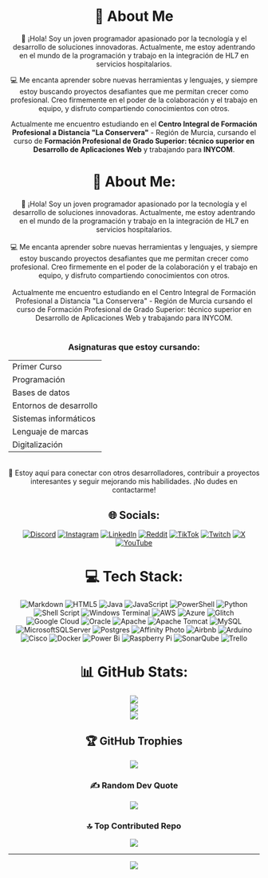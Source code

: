 <div align="center">

# 💫 About Me
👋 ¡Hola! Soy un joven programador apasionado por la tecnología y el desarrollo de soluciones innovadoras. Actualmente, me estoy adentrando en el mundo de la programación y trabajo en la integración de HL7 en servicios hospitalarios.

💻 Me encanta aprender sobre nuevas herramientas y lenguajes, y siempre estoy buscando proyectos desafiantes que me permitan crecer como profesional. Creo firmemente en el poder de la colaboración y el trabajo en equipo, y disfruto compartiendo conocimientos con otros.

Actualmente me encuentro estudiando en el **Centro Integral de Formación Profesional a Distancia "La Conservera"** - Región de Murcia, cursando el curso de **Formación Profesional de Grado Superior: técnico superior en Desarrollo de Aplicaciones Web** y trabajando para **INYCOM**.





# 💫 About Me:
👋 ¡Hola! Soy un joven programador apasionado por la tecnología y el desarrollo de soluciones innovadoras. Actualmente, me estoy adentrando en el mundo de la programación y trabajo en la integración de HL7 en servicios hospitalarios.
<br><br>
💻 Me encanta aprender sobre nuevas herramientas y lenguajes, y siempre estoy buscando proyectos desafiantes que me permitan crecer como profesional. Creo firmemente en el poder de la colaboración y el trabajo en equipo, y disfruto compartiendo conocimientos con otros.
<br><br>
Actualmente me encuentro estudiando en el Centro Integral de Formación Profesional a Distancia "La Conservera" - Región de Murcia cursando el curso de Formación Profesional de Grado Superior: técnico superior en Desarrollo de Aplicaciones Web y trabajando para INYCOM.
<br><br>

### Asignaturas que estoy cursando:
<table align="center">
  <tr>
    <td>Primer Curso</td>
  </tr>
  <tr>
    <td>Programación</td>
  </tr>
  <tr>
    <td>Bases de datos</td>
  </tr>
  <tr>
    <td>Entornos de desarrollo</td>
  </tr>
  <tr>
    <td>Sistemas informáticos</td>
  </tr>
  <tr>
    <td>Lenguaje de marcas</td>
  </tr>
  <tr>
    <td>Digitalización</td>
  </tr>
</table>
<br>
🌟 Estoy aquí para conectar con otros desarrolladores, contribuir a proyectos interesantes y seguir mejorando mis habilidades. ¡No dudes en contactarme!

## 🌐 Socials:
[![Discord](https://img.shields.io/badge/Discord-%237289DA.svg?logo=discord&logoColor=white)](https://discord.gg/ZpuXDrA3) 
[![Instagram](https://img.shields.io/badge/Instagram-%23E4405F.svg?logo=Instagram&logoColor=white)](https://www.instagram.com/mrwalax/) 
[![LinkedIn](https://img.shields.io/badge/LinkedIn-%230077B5.svg?logo=linkedin&logoColor=white)](https://www.linkedin.com/in/ismael-moreno-lozano-69301519a/) 
[![Reddit](https://img.shields.io/badge/Reddit-%23FF4500.svg?logo=Reddit&logoColor=white)](https://github.com/MrWalax) 
[![TikTok](https://img.shields.io/badge/TikTok-%23000000.svg?logo=TikTok&logoColor=white)](https://www.tiktok.com/@mrwalax) 
[![Twitch](https://img.shields.io/badge/Twitch-%239146FF.svg?logo=Twitch&logoColor=white)](https://www.twitch.tv/mrwalax/about) 
[![X](https://img.shields.io/badge/X-black.svg?logo=X&logoColor=white)](https://twitter.com/WalaxYT) 
[![YouTube](https://img.shields.io/badge/YouTube-%23FF0000.svg?logo=YouTube&logoColor=white)](https://www.youtube.com/@MrWalaxTech)

# 💻 Tech Stack:
![Markdown](https://img.shields.io/badge/markdown-%23000000.svg?style=for-the-badge&logo=markdown&logoColor=white) 
![HTML5](https://img.shields.io/badge/html5-%23E34F26.svg?style=for-the-badge&logo=html5&logoColor=white) 
![Java](https://img.shields.io/badge/java-%23ED8B00.svg?style=for-the-badge&logo=openjdk&logoColor=white) 
![JavaScript](https://img.shields.io/badge/javascript-%23323330.svg?style=for-the-badge&logo=javascript&logoColor=%23F7DF1E) 
![PowerShell](https://img.shields.io/badge/PowerShell-%235391FE.svg?style=for-the-badge&logo=powershell&logoColor=white) 
![Python](https://img.shields.io/badge/python-3670A0?style=for-the-badge&logo=python&logoColor=ffdd54) 
![Shell Script](https://img.shields.io/badge/shell_script-%23121011.svg?style=for-the-badge&logo=gnu-bash&logoColor=white) 
![Windows Terminal](https://img.shields.io/badge/Windows%20Terminal-%234D4D4D.svg?style=for-the-badge&logo=windows-terminal&logoColor=white) 
![AWS](https://img.shields.io/badge/AWS-%23FF9900.svg?style=for-the-badge&logo=amazon-aws&logoColor=white) 
![Azure](https://img.shields.io/badge/azure-%230072C6.svg?style=for-the-badge&logo=microsoftazure&logoColor=white) 
![Glitch](https://img.shields.io/badge/glitch-%233333FF.svg?style=for-the-badge&logo=glitch&logoColor=white) 
![Google Cloud](https://img.shields.io/badge/GoogleCloud-%234285F4.svg?style=for-the-badge&logo=google-cloud&logoColor=white) 
![Oracle](https://img.shields.io/badge/Oracle-F80000?style=for-the-badge&logo=oracle&logoColor=white) 
![Apache](https://img.shields.io/badge/apache-%23D42029.svg?style=for-the-badge&logo=apache&logoColor=white) 
![Apache Tomcat](https://img.shields.io/badge/apache%20tomcat-%23F8DC75.svg?style=for-the-badge&logo=apache-tomcat&logoColor=black) 
![MySQL](https://img.shields.io/badge/mysql-4479A1.svg?style=for-the-badge&logo=mysql&logoColor=white) 
![MicrosoftSQLServer](https://img.shields.io/badge/Microsoft%20SQL%20Server-CC2927?style=for-the-badge&logo=microsoft%20sql%20server&logoColor=white) 
![Postgres](https://img.shields.io/badge/postgres-%23316192.svg?style=for-the-badge&logo=postgresql&logoColor=white) 
![Affinity Photo](https://img.shields.io/badge/affinityphoto-%237E4DD2.svg?style=for-the-badge&logo=affinity-photo&logoColor=white) 
![Airbnb](https://img.shields.io/badge/Airbnb-%23ff5a5f.svg?style=for-the-badge&logo=Airbnb&logoColor=white) 
![Arduino](https://img.shields.io/badge/-Arduino-00979D?style=for-the-badge&logo=Arduino&logoColor=white) 
![Cisco](https://img.shields.io/badge/cisco-%23049fd9.svg?style=for-the-badge&logo=cisco&logoColor=black) 
![Docker](https://img.shields.io/badge/docker-%230db7ed.svg?style=for-the-badge&logo=docker&logoColor=white) 
![Power Bi](https://img.shields.io/badge/power_bi-F2C811?style=for-the-badge&logo=powerbi&logoColor=black) 
![Raspberry Pi](https://img.shields.io/badge/-RaspberryPi-C51A4A?style=for-the-badge&logo=Raspberry-Pi) 
![SonarQube](https://img.shields.io/badge/SonarQube-black?style=for-the-badge&logo=sonarqube&logoColor=4E9BCD) 
![Trello](https://img.shields.io/badge/Trello-%23026AA7.svg?style=for-the-badge&logo=Trello&logoColor=white)
# 📊 GitHub Stats:
![](https://github-readme-stats.vercel.app/api?username=MrWalax&theme=tokyonight&hide_border=false&include_all_commits=false&count_private=false)<br/>
![](https://github-readme-streak-stats.herokuapp.com/?user=MrWalax&theme=tokyonight&hide_border=false)<br/>
![](https://github-readme-stats.vercel.app/api/top-langs/?username=MrWalax&theme=tokyonight&hide_border=false&include_all_commits=false&count_private=false&layout=compact)

## 🏆 GitHub Trophies
![](https://github-profile-trophy.vercel.app/?username=MrWalax&theme=tokyonight&no-frame=false&no-bg=true&margin-w=4)

### ✍️ Random Dev Quote
![](https://quotes-github-readme.vercel.app/api?type=horizontal&theme=radical)

### 🔝 Top Contributed Repo
![](https://github-contributor-stats.vercel.app/api?username=MrWalax&limit=5&theme=dark&combine_all_yearly_contributions=true)

---
[![](https://visitcount.itsvg.in/api?id=MrWalax&icon=0&color=0)](https://visitcount.itsvg.in)

</div>
